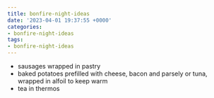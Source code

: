```yaml
---
title: bonfire-night-ideas
date: '2023-04-01 19:37:55 +0000'
categories:
- bonfire-night-ideas
tags:
- bonfire-night-ideas
---
```



  - sausages wrapped in pastry
  - baked potatoes prefilled with cheese, bacon and parsely or tuna,
    wrapped in alfoil to keep warm
  - tea in thermos